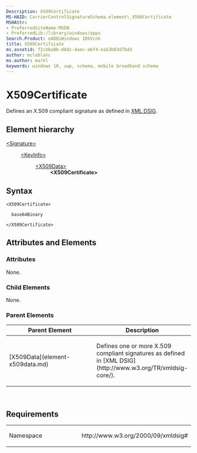 ```yaml
---
Description: X509Certificate
MS-HAID: CarrierControlSignatureSchema.element\_X509Certificate
MSHAttr:
- PreferredSiteName:MSDN
- PreferredLib:/library/windows/apps
Search.Product: eADQiWindows 10XVcnh
title: X509Certificate
ms.assetid: f2cbba0b-d8dc-4aec-a6f4-ea53b03d7bdd
author: mcleblanc
ms.author: markl
keywords: windows 10, uwp, schema, mobile broadband schema
---
```


# X509Certificate


Defines an X.509 compliant signature as defined in [XML DSIG](http://www.w3.org/TR/xmldsig-core/).

## Element hierarchy

<dl>
<dt><a href="element-signature.md">&lt;Signature&gt;</a></dt>
<dd>
<dl>
<dt><a href="element-keyinfo.md">&lt;KeyInfo&gt;</a></dt>
<dd>
<dl>
<dt><a href="element-x509data.md">&lt;X509Data&gt;</a></dt>
<dd><b>&lt;X509Certificate&gt;</b></dd>
</dl>
</dd>
</dl>
</dd>
</dl>

## Syntax

``` syntax
<X509Certificate>

  base64Binary

</X509Certificate>
```

## Attributes and Elements


### Attributes

None.

### Child Elements

None.

### Parent Elements

<table>
<colgroup>
<col width="50%" />
<col width="50%" />
</colgroup>
<thead>
<tr class="header">
<th>Parent Element</th>
<th>Description</th>
</tr>
</thead>
<tbody>
<tr class="odd">
<td>[X509Data](element-x509data.md)</td>
<td><p>Defines one or more X.509 compliant signatures as defined in [XML DSIG](http://www.w3.org/TR/xmldsig-core/).</p></td>
</tr>
</tbody>
</table>

 

## Requirements

<table>
<colgroup>
<col width="50%" />
<col width="50%" />
</colgroup>
<tbody>
<tr class="odd">
<td><p>Namespace</p></td>
<td><p>http://www.w3.org/2000/09/xmldsig#</p></td>
</tr>
</tbody>
</table>

 

 



